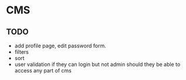 # CMS

## 

## TODO
- add profile page, edit password form.
- filters
- sort
- user validation if they can login but not admin should they be able to access any part of cms